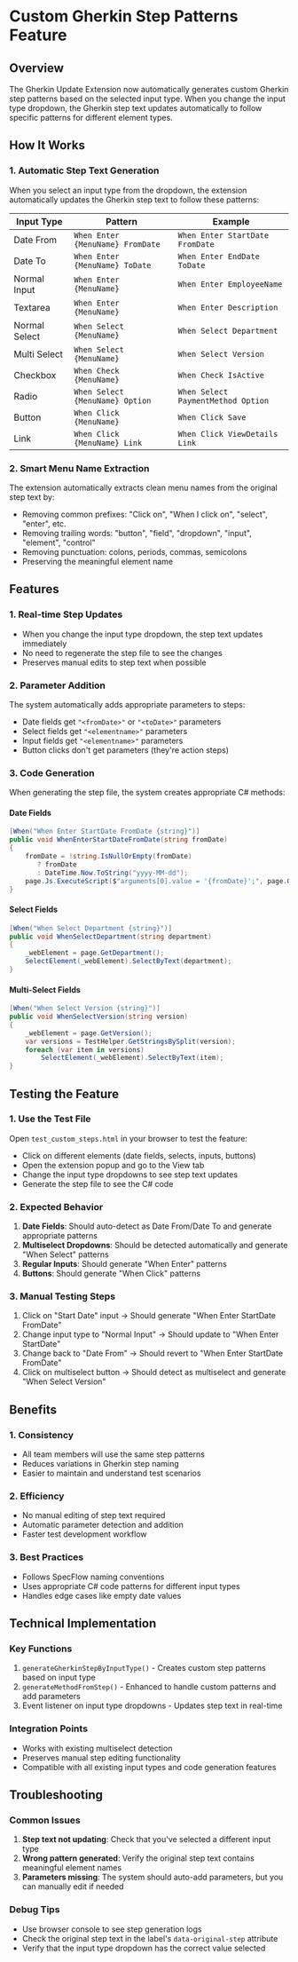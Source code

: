 # Custom Gherkin Step Patterns Feature

## Overview
The Gherkin Update Extension now automatically generates custom Gherkin step patterns based on the selected input type. When you change the input type dropdown, the Gherkin step text updates automatically to follow specific patterns for different element types.

## How It Works

### 1. Automatic Step Text Generation
When you select an input type from the dropdown, the extension automatically updates the Gherkin step text to follow these patterns:

| Input Type | Pattern | Example |
|------------|---------|---------|
| Date From | `When Enter {MenuName} FromDate` | `When Enter StartDate FromDate` |
| Date To | `When Enter {MenuName} ToDate` | `When Enter EndDate ToDate` |
| Normal Input | `When Enter {MenuName}` | `When Enter EmployeeName` |
| Textarea | `When Enter {MenuName}` | `When Enter Description` |
| Normal Select | `When Select {MenuName}` | `When Select Department` |
| Multi Select | `When Select {MenuName}` | `When Select Version` |
| Checkbox | `When Check {MenuName}` | `When Check IsActive` |
| Radio | `When Select {MenuName} Option` | `When Select PaymentMethod Option` |
| Button | `When Click {MenuName}` | `When Click Save` |
| Link | `When Click {MenuName} Link` | `When Click ViewDetails Link` |

### 2. Smart Menu Name Extraction
The extension automatically extracts clean menu names from the original step text by:
- Removing common prefixes: "Click on", "When I click on", "select", "enter", etc.
- Removing trailing words: "button", "field", "dropdown", "input", "element", "control"
- Removing punctuation: colons, periods, commas, semicolons
- Preserving the meaningful element name

## Features

### 1. Real-time Step Updates
- When you change the input type dropdown, the step text updates immediately
- No need to regenerate the step file to see the changes
- Preserves manual edits to step text when possible

### 2. Parameter Addition
The system automatically adds appropriate parameters to steps:
- Date fields get `"<fromDate>"` or `"<toDate>"` parameters
- Select fields get `"<elementname>"` parameters
- Input fields get `"<elementname>"` parameters
- Button clicks don't get parameters (they're action steps)

### 3. Code Generation
When generating the step file, the system creates appropriate C# methods:

#### Date Fields
```csharp
[When("When Enter StartDate FromDate {string}")]
public void WhenEnterStartDateFromDate(string fromDate)
{
    fromDate = !string.IsNullOrEmpty(fromDate)
       ? fromDate
       : DateTime.Now.ToString("yyyy-MM-dd");
    page.Js.ExecuteScript($"arguments[0].value = '{fromDate}';", page.GetStartDate());
}
```

#### Select Fields
```csharp
[When("When Select Department {string}")]
public void WhenSelectDepartment(string department)
{
    _webElement = page.GetDepartment();
    SelectElement(_webElement).SelectByText(department);
}
```

#### Multi-Select Fields
```csharp
[When("When Select Version {string}")]
public void WhenSelectVersion(string version)
{
    _webElement = page.GetVersion();
    var versions = TestHelper.GetStringsBySplit(version);
    foreach (var item in versions)
        SelectElement(_webElement).SelectByText(item);
}
```

## Testing the Feature

### 1. Use the Test File
Open `test_custom_steps.html` in your browser to test the feature:
- Click on different elements (date fields, selects, inputs, buttons)
- Open the extension popup and go to the View tab
- Change the input type dropdowns to see step text updates
- Generate the step file to see the C# code

### 2. Expected Behavior
1. **Date Fields**: Should auto-detect as Date From/Date To and generate appropriate patterns
2. **Multiselect Dropdowns**: Should be detected automatically and generate "When Select" patterns
3. **Regular Inputs**: Should generate "When Enter" patterns
4. **Buttons**: Should generate "When Click" patterns

### 3. Manual Testing Steps
1. Click on "Start Date" input → Should generate "When Enter StartDate FromDate"
2. Change input type to "Normal Input" → Should update to "When Enter StartDate"
3. Change back to "Date From" → Should revert to "When Enter StartDate FromDate"
4. Click on multiselect button → Should detect as multiselect and generate "When Select Version"

## Benefits

### 1. Consistency
- All team members will use the same step patterns
- Reduces variations in Gherkin step naming
- Easier to maintain and understand test scenarios

### 2. Efficiency
- No manual editing of step text required
- Automatic parameter detection and addition
- Faster test development workflow

### 3. Best Practices
- Follows SpecFlow naming conventions
- Uses appropriate C# code patterns for different input types
- Handles edge cases like empty date values

## Technical Implementation

### Key Functions
1. `generateGherkinStepByInputType()` - Creates custom step patterns based on input type
2. `generateMethodFromStep()` - Enhanced to handle custom patterns and add parameters
3. Event listener on input type dropdowns - Updates step text in real-time

### Integration Points
- Works with existing multiselect detection
- Preserves manual step editing functionality
- Compatible with all existing input types and code generation features

## Troubleshooting

### Common Issues
1. **Step text not updating**: Check that you've selected a different input type
2. **Wrong pattern generated**: Verify the original step text contains meaningful element names
3. **Parameters missing**: The system should auto-add parameters, but you can manually edit if needed

### Debug Tips
- Use browser console to see step generation logs
- Check the original step text in the label's `data-original-step` attribute
- Verify that the input type dropdown has the correct value selected
